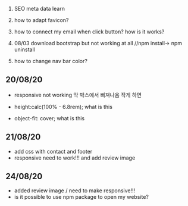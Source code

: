 1. SEO meta data learn
2. how to adapt favicon?
3. how to connect my email when click button? how is it works?

4. 08/03 download bootstrap but not working at all //npm install-> npm uninstall
5. how to change nav bar color?

## 20/08/20

- responsive not working
  막 박스에서 삐져나옴 작게 하면

- height:calc(100% - 6.8rem); what is this
- object-fit: cover; what is this

## 21/08/20

- add css with contact and footer
- responsive need to work!!! and add review image

## 24/08/20

- added review image / need to make responsive!!!
- is it possible to use npm package to open my website?
